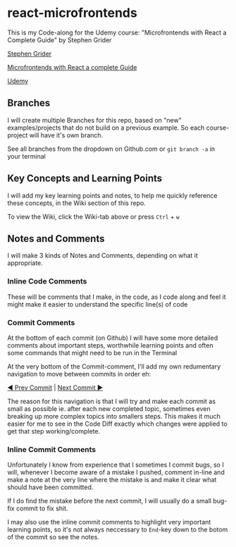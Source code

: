 # react-microfrontends

This is my Code-along for the Udemy course: "Microfrontends with React a Complete Guide" by Stephen Grider

[Stephen Grider](https://stepstone3.udemy.com/user/sgslo/)

[Microfrontends with React a complete Guide](https://stepstone3.udemy.com/course-dashboard-redirect/?course_id=3604434)

[Udemy](https://www.udemy.com/)

## Branches

I will create multiple Branches for this repo, based on "new" examples/projects that do not build on a previous example. So each course-project will have it's own branch.

See all branches from the dropdown on Github.com or `git branch -a` in your terminal

## Key Concepts and Learning Points

I will add my key learning points and notes, to help me quickly reference these concepts, in the Wiki section of this repo.

To view the Wiki, click the Wiki-tab above or press `Ctrl` + `w`

## Notes and Comments

I will make 3 kinds of Notes and Comments, depending on what it appropriate.

### Inline Code Comments

These will be comments that I make, in the code, as I code along and feel it might make it easier to understand the specific line(s) of code

### Commit Comments

At the bottom of each commit (on Github) I will have some more detailed comments about important steps, worthwhile learning points and often some commands that might need to be run in the Terminal

At the very bottom of the Commit-comment, I'll add my own redumentary navigation to move between commits in order eh:

[◀️ Prev Commit]() | [Next Commit ▶️]()

The reason for this navigation is that I will try and make each commit as small as possible ie. after each new completed topic, sometimes even breaking up more complex topics into smallers steps. This makes it much easier for me to see in the Code Diff exactly which changes were applied to get that step working/complete.

### Inline Commit Comments

Unfortunately I know from experience that I sometimes I commit bugs, so I will, whenever I become aware of a mistake I pushed, comment in-line and make a note at the very line where the mistake is and make it clear what should have been committed.

If I do find the mistake before the next commit, I will usually do a small bug-fix commit to fix shit.

I may also use the inline commit comments to highlight very important learning points, so it's not always neccessary to `End`-key down to the botom of the commit so see the notes.
